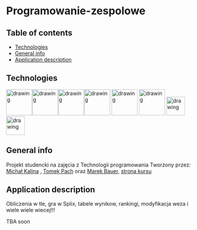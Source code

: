 # Programowanie-zespolowe

## Table of contents
* [Technologies](#technologies)
* [General info](#general-info)
* [Application description](#Application-description)

## Technologies
<img src="https://hsto.org/webt/rg/a1/3b/rga13bp-mbl4ljkpbd-fuu6pzfw.png" alt="drawing" height=70px/><img 
src="https://i0.wp.com/gluonhq.com/wp-content/uploads/2015/02/SceneBuilderLogo.png?fit=781%2C781&ssl=1" alt="drawing" height=70px/><img 
src="https://www.techcentral.ie/wp-content/uploads/2019/07/Java_jdk_logo_web-372x210.jpg" alt="drawing" height=70px/><img 
src="https://upload.wikimedia.org/wikipedia/commons/thumb/d/d5/IntelliJ_IDEA_Logo.svg/1024px-IntelliJ_IDEA_Logo.svg.png" alt="drawing" height=70px/> 
<img src="https://kosiorowski.net/wp-content/uploads/2013/11/hibernate1.png" alt="drawing" height=70px/> 
<img src="https://avatars1.githubusercontent.com/u/874086?s=200&v=4" alt="drawing" height=70px/>
<img src="https://upload.wikimedia.org/wikipedia/commons/thumb/0/0b/Maven_logo.svg/1024px-Maven_logo.svg.png" alt="drawing" height=50px/>
<img src="https://spring.io/images/OG-Spring.png" alt="drawing" height=50px/>

## General info
Projekt studencki na zajęcia z Technologii programowania
Tworzony przez:
[Michał Kalina](https://github.com/KalinaMichal) , 
[Tomek Pach](https://github.com/Masioki) oraz
[Marek Bauer](https://github.com/speederking07),
[strona kursu](https://cs.pwr.edu.pl/lauks/pz.html)

## Application description
Obliczenia w tle, gra w Splix, tabele wynikow, rankingi, modyfikacja weza i wiele wiele wiecej!!!

TBA soon
